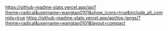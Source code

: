 https://github-readme-stats.vercel.app/api?theme=radical&username=wangtao0101&show_icons=true&include_all_commits=true
https://github-readme-stats.vercel.app/api/top-langs/?theme=radical&username=wangtao0101&layout=compact
